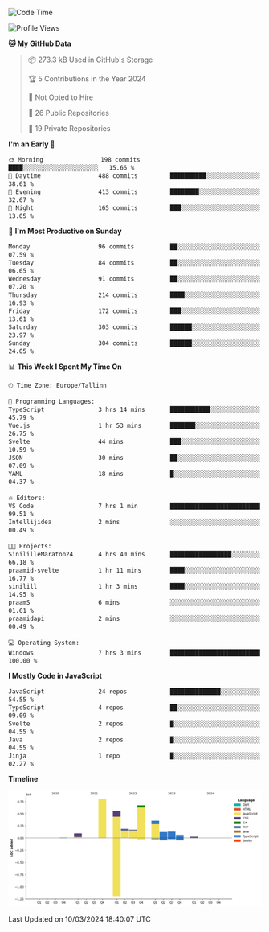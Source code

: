 <!--START_SECTION:waka-->
![Code Time](http://img.shields.io/badge/Code%20Time-688%20hrs-blue)

![Profile Views](http://img.shields.io/badge/Profile%20Views-0-blue)

**🐱 My GitHub Data** 

> 📦 273.3 kB Used in GitHub's Storage 
 > 
> 🏆 5 Contributions in the Year 2024
 > 
> 🚫 Not Opted to Hire
 > 
> 📜 26 Public Repositories 
 > 
> 🔑 19 Private Repositories 
 > 
**I'm an Early 🐤** 

```text
🌞 Morning                198 commits         ████░░░░░░░░░░░░░░░░░░░░░   15.66 % 
🌆 Daytime                488 commits         ██████████░░░░░░░░░░░░░░░   38.61 % 
🌃 Evening                413 commits         ████████░░░░░░░░░░░░░░░░░   32.67 % 
🌙 Night                  165 commits         ███░░░░░░░░░░░░░░░░░░░░░░   13.05 % 
```
📅 **I'm Most Productive on Sunday** 

```text
Monday                   96 commits          ██░░░░░░░░░░░░░░░░░░░░░░░   07.59 % 
Tuesday                  84 commits          ██░░░░░░░░░░░░░░░░░░░░░░░   06.65 % 
Wednesday                91 commits          ██░░░░░░░░░░░░░░░░░░░░░░░   07.20 % 
Thursday                 214 commits         ████░░░░░░░░░░░░░░░░░░░░░   16.93 % 
Friday                   172 commits         ███░░░░░░░░░░░░░░░░░░░░░░   13.61 % 
Saturday                 303 commits         ██████░░░░░░░░░░░░░░░░░░░   23.97 % 
Sunday                   304 commits         ██████░░░░░░░░░░░░░░░░░░░   24.05 % 
```


📊 **This Week I Spent My Time On** 

```text
🕑︎ Time Zone: Europe/Tallinn

💬 Programming Languages: 
TypeScript               3 hrs 14 mins       ███████████░░░░░░░░░░░░░░   45.79 % 
Vue.js                   1 hr 53 mins        ███████░░░░░░░░░░░░░░░░░░   26.75 % 
Svelte                   44 mins             ███░░░░░░░░░░░░░░░░░░░░░░   10.59 % 
JSON                     30 mins             ██░░░░░░░░░░░░░░░░░░░░░░░   07.09 % 
YAML                     18 mins             █░░░░░░░░░░░░░░░░░░░░░░░░   04.37 % 

🔥 Editors: 
VS Code                  7 hrs 1 min         █████████████████████████   99.51 % 
Intellijidea             2 mins              ░░░░░░░░░░░░░░░░░░░░░░░░░   00.49 % 

🐱‍💻 Projects: 
SinililleMaraton24       4 hrs 40 mins       █████████████████░░░░░░░░   66.18 % 
praamid-svelte           1 hr 11 mins        ████░░░░░░░░░░░░░░░░░░░░░   16.77 % 
sinilill                 1 hr 3 mins         ████░░░░░░░░░░░░░░░░░░░░░   14.95 % 
praamS                   6 mins              ░░░░░░░░░░░░░░░░░░░░░░░░░   01.61 % 
praamidapi               2 mins              ░░░░░░░░░░░░░░░░░░░░░░░░░   00.49 % 

💻 Operating System: 
Windows                  7 hrs 3 mins        █████████████████████████   100.00 % 
```

**I Mostly Code in JavaScript** 

```text
JavaScript               24 repos            ██████████████░░░░░░░░░░░   54.55 % 
TypeScript               4 repos             ██░░░░░░░░░░░░░░░░░░░░░░░   09.09 % 
Svelte                   2 repos             █░░░░░░░░░░░░░░░░░░░░░░░░   04.55 % 
Java                     2 repos             █░░░░░░░░░░░░░░░░░░░░░░░░   04.55 % 
Jinja                    1 repo              █░░░░░░░░░░░░░░░░░░░░░░░░   02.27 % 
```



**Timeline**

![Lines of Code chart](https://raw.githubusercontent.com/Piilu/Piilu/main/assets/bar_graph.png)


 Last Updated on 10/03/2024 18:40:07 UTC
<!--END_SECTION:waka-->